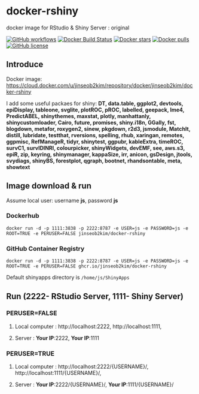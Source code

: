 # docker-rshiny
docker image for RStudio &amp; Shiny Server : original

[![GitHub workflows](https://github.com/jinseob2kim/docker-rshiny/workflows/DockerImageCI/badge.svg)](https://github.com/jinseob2kim/docker-rshiny/actions)
[![Docker Build Status](https://img.shields.io/docker/build/jinseob2kim/docker-rshiny.svg)](https://hub.docker.com/r/jinseob2kim/docker-rshiny/builds)
[![Docker stars](https://img.shields.io/docker/stars/jinseob2kim/docker-rshiny.svg)](https://hub.docker.com/r/jinseob2kim/docker-rshiny/)
[![Docker pulls](https://img.shields.io/docker/pulls/jinseob2kim/docker-rshiny.svg)](https://hub.docker.com/r/jinseob2kim/docker-rshiny/)
[![GitHub license](https://img.shields.io/github/license/jinseob2kim/docker-rshiny.svg)](https://github.com/jinseob2kim/docker-rshiny/blob/master/LICENSE)






## Introduce

Docker image: https://cloud.docker.com/u/jinseob2kim/repository/docker/jinseob2kim/docker-rshiny


I add some useful packaes for shiny: **DT, data.table, ggplot2, devtools, epiDisplay, tableone, svglite, plotROC, pROC, labelled, geepack, lme4, PredictABEL, shinythemes, maxstat, plotly, manhattanly, shinycustomloader, Cairo, future, promises, shiny.i18n, GGally, fst, blogdown, metafor, roxygen2, sinew, pkgdown, r2d3, jsmodule, MatchIt, distill, lubridate, testthat, rversions, spelling, rhub, xaringan, remotes, ggpmisc, RefManageR, tidyr, shinytest, ggpubr, kableExtra, timeROC, survC1, survIDINRI, colourpicker, shinyWidgets, devEMF, see, aws.s3, epiR, zip, keyring, shinymanager, kappaSize, irr, anicon, gsDesign, jtools, svydiags, shinyBS, forestplot, qgraph, bootnet, rhandsontable, meta, showtext**


## Image download & run
Assume local user: username **js**, password **js**

### Dockerhub

```shell
docker run -d -p 1111:3838 -p 2222:8787 -e USER=js -e PASSWORD=js -e ROOT=TRUE -e PERUSER=FALSE jinseob2kim/docker-rshiny
```


### GitHub Container Registry

```shell
docker run -d -p 1111:3838 -p 2222:8787 -e USER=js -e PASSWORD=js -e ROOT=TRUE -e PERUSER=FALSE ghcr.io/jinseob2kim/docker-rshiny
```

Default shinyapps directory is `/home/js/ShinyApps`

## Run (2222- RStudio Server, 1111- Shiny Server)
### PERUSER=FALSE

1. Local computer : http://localhost:2222, http://localhost:1111,

2. Server : **Your IP**:2222, **Your IP**:1111

### PERUSER=TRUE
1. Local computer : http://localhost:2222/{USERNAME}/, http://localhost:1111/{USERNAME}/,

2. Server : **Your IP**:2222/{USERNAME}/, **Your IP**:1111/{USERNAME}/

